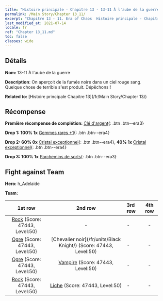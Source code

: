 ```yaml
---
title: "Histoire principale - Chapitre 13 - 13-11 À l'aube de la guerre"
permalink: /Main Story/Chapter 13_11/
excerpt: "Chapitre 13 - 11. Era of Chaos  Histoire principale - Chapitre 13_11. 13-11 À l'aube de la guerre"
last_modified_at: 2021-07-14
locale: fr
ref: "Chapter 13_11.md"
toc: false
classes: wide
---
```


## Détails

 **Nom:** 13-11 À l'aube de la guerre

 **Description:** On aperçoit de la fumée noire dans un ciel rouge sang. Quelque chose de terrible s'est produit. Dépêchons !

 **Related to:** [Histoire principale Chapitre 13](/fr/Main Story/Chapter 13/)

## Récompense

 **Première récompense de complétion:** [Clé d'argent](/ItemsFR/con_693/){: .btn .btn--era3}

 **Drop 1:** **100% 1x** [Gemmes rares +1](/ItemsFR/mat_44/){: .btn .btn--era4}

 **Drop 2:** **60% 0x** [Cristal exceptionnel](/ItemsFR/mat_38/){: .btn .btn--era4}, **40% 1x** [Cristal exceptionnel](/ItemsFR/mat_38/){: .btn .btn--era4}

 **Drop 3:** **100% 1x** [Parchemins de sorts](/ItemsFR/con_694/){: .btn .btn--era3}


## Fight against Team
 **Hero:** h_Adelaide

 **Team:**


  | 1st row | 2nd row | 3rd row | 4th row |
  |:----:|:----:|:----|:----:|
  | [Rock](/fr/units/Roc/) (Score: 47443, Level:50)  | - | - | - |
  | [Ogre](/fr/units/Ogre/) (Score: 47443, Level:50)  | [Chevalier noir](/fr/units/Black Knight/) (Score: 47443, Level:50)  | - | - |
  | [Ogre](/fr/units/Ogre/) (Score: 47443, Level:50)  | [Vampire](/fr/units/Vampire/) (Score: 47443, Level:50)  | - | - |
  | [Rock](/fr/units/Roc/) (Score: 47443, Level:50)  | [Liche](/fr/units/Lich/) (Score: 47443, Level:50)  | - | - |


